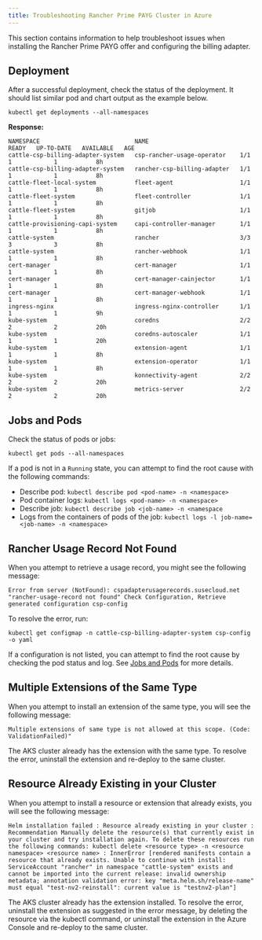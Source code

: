 ```yaml
---
title: Troubleshooting Rancher Prime PAYG Cluster in Azure
---
```


This section contains information to help troubleshoot issues when installing the Rancher Prime PAYG offer and configuring the billing adapter.

## Deployment

After a successful deployment, check the status of the deployment. It should list similar pod and chart output as the example below.

```shell
kubectl get deployments --all-namespaces
```

**Response:**

```shell
NAMESPACE                           NAME                          READY   UP-TO-DATE   AVAILABLE   AGE
cattle-csp-billing-adapter-system   csp-rancher-usage-operator    1/1     1            1           8h
cattle-csp-billing-adapter-system   rancher-csp-billing-adapter   1/1     1            1           8h
cattle-fleet-local-system           fleet-agent                   1/1     1            1           8h
cattle-fleet-system                 fleet-controller              1/1     1            1           8h
cattle-fleet-system                 gitjob                        1/1     1            1           8h
cattle-provisioning-capi-system     capi-controller-manager       1/1     1            1           8h
cattle-system                       rancher                       3/3     3            3           8h
cattle-system                       rancher-webhook               1/1     1            1           8h
cert-manager                        cert-manager                  1/1     1            1           8h
cert-manager                        cert-manager-cainjector       1/1     1            1           8h
cert-manager                        cert-manager-webhook          1/1     1            1           8h
ingress-nginx                       ingress-nginx-controller      1/1     1            1           9h
kube-system                         coredns                       2/2     2            2           20h
kube-system                         coredns-autoscaler            1/1     1            1           20h
kube-system                         extension-agent               1/1     1            1           8h
kube-system                         extension-operator            1/1     1            1           8h
kube-system                         konnectivity-agent            2/2     2            2           20h
kube-system                         metrics-server                2/2     2            2           20h
```

## Jobs and Pods

Check the status of pods or jobs:

```shell
kubectl get pods --all-namespaces
```

If a pod is not in a `Running` state, you can attempt to find the root cause with the following commands:

- Describe pod: `kubectl describe pod <pod-name> -n <namespace>`
- Pod container logs: `kubectl logs <pod-name> -n <namespace>`
- Describe job: `kubectl describe job <job-name> -n <namespace`
- Logs from the containers of pods of the job: `kubectl logs -l job-name=<job-name> -n <namespace>`

## Rancher Usage Record Not Found

When you attempt to retrieve a usage record, you might see the following message:

```shell
Error from server (NotFound): cspadapterusagerecords.susecloud.net "rancher-usage-record not found" Check Configuration, Retrieve generated configuration csp-config
```

To resolve the error, run:

```shell
kubectl get configmap -n cattle-csp-billing-adapter-system csp-config -o yaml
```

If a configuration is not listed, you can attempt to find the root cause by checking the pod status and log. See [Jobs and Pods](#jobs-and-pods) for more details.

## Multiple Extensions of the Same Type

When you attempt to install an extension of the same type, you will see the following message:

```shell
Multiple extensions of same type is not allowed at this scope. (Code: ValidationFailed)"
```

The AKS cluster already has the extension with the same type. To resolve the error, uninstall the extension and re-deploy to the same cluster.

## Resource Already Existing in your Cluster

When you attempt to install a resource or extension that already exists, you will see the following message:

```shell
Helm installation failed : Resource already existing in your cluster : Recommendation Manually delete the resource(s) that currently exist in your cluster and try installation again. To delete these resources run the following commands: kubectl delete <resource type> -n <resource namespace> <resource name> : InnerError [rendered manifests contain a resource that already exists. Unable to continue with install: ServiceAccount "rancher" in namespace "cattle-system" exists and cannot be imported into the current release: invalid ownership metadata; annotation validation error: key "meta.helm.sh/release-name" must equal "test-nv2-reinstall": current value is "testnv2-plan"]
```

The AKS cluster already has the extension installed. To resolve the error, uninstall the extension as suggested in the error message, by deleting the resource via the kubectl command, or uninstall the extension in the Azure Console and re-deploy to the same cluster.
